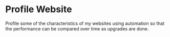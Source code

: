 # Profile Website

Profile some of the characteristics of my websites using automation so that
the performance can be compared over time as upgrades are done.
